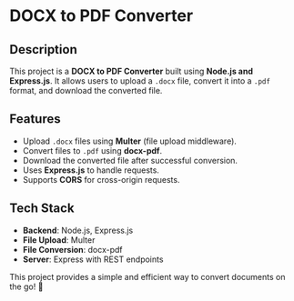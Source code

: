 # DOCX to PDF Converter

## Description
This project is a **DOCX to PDF Converter** built using **Node.js and Express.js**. It allows users to upload a `.docx` file, convert it into a `.pdf` format, and download the converted file.

## Features
- Upload `.docx` files using **Multer** (file upload middleware).
- Convert files to `.pdf` using **docx-pdf**.
- Download the converted file after successful conversion.
- Uses **Express.js** to handle requests.
- Supports **CORS** for cross-origin requests.

## Tech Stack
- **Backend**: Node.js, Express.js
- **File Upload**: Multer
- **File Conversion**: docx-pdf
- **Server**: Express with REST endpoints

This project provides a simple and efficient way to convert documents on the go! 🚀
